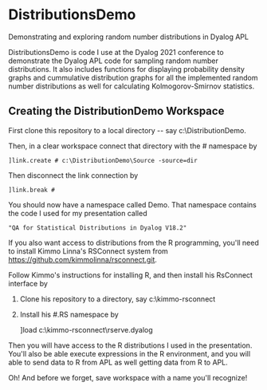 # DistributionsDemo
Demonstrating and exploring random number distributions in Dyalog APL

DistributionsDemo is code I use at the Dyalog 2021 conference to demonstrate the Dyalog APL code for sampling random number distributions. It also includes functions for displaying probability density graphs and cummulative distribution graphs for all the implemented random number distributions as well for calculating Kolmogorov-Smirnov statistics.

## Creating the DistributionDemo Workspace

First clone this repository to a local directory -- say c:\DistributionDemo.

Then, in a clear workspace connect that directory with the # namespace by

    ]link.create # c:\DistributionDemo\Source -source=dir

Then disconnect the link connection by

    ]link.break #

You should now have a namespace called Demo. That namespace contains the code I used for my presentation called 

    "QA for Statistical Distributions in Dyalog V18.2"

If you also want access to distributions from the R programming, you'll need to install Kimmo Linna's RSConnect system from https://github.com/kimmolinna/rsconnect.git. 

Follow Kimmo's instructions for installing R, and then install his RsConnect interface by

1. Clone his repository to a directory, say c:\kimmo-rsconnect

2. Install his #.RS namespace by

      ]load c:\kimmo-rsconnect\rserve.dyalog

Then you will have access to the R distributions I used in the presentation. You'll also be able execute expressions in the R environment, and you will able to send data to R from APL as well getting data from R to APL.

Oh! And before we forget, save workspace with a name you'll recognize!